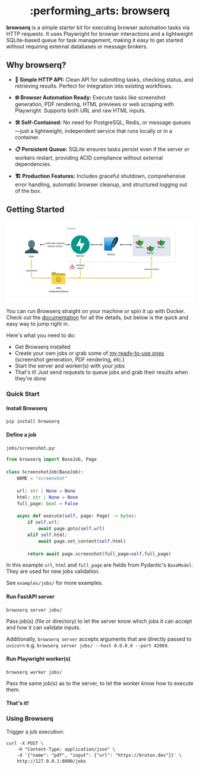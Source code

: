 <div align="center">
  <h1>:performing_arts: browserq</h1>
</div>

**browserq** is a simple starter kit for executing browser automation tasks via HTTP requests. It uses Playwright for browser interactions and a lightweight SQLite-based queue for task management, making it easy to get started without requiring external databases or message brokers.

## Why browserq?

* **🔌 Simple HTTP API:** Clean API for submitting tasks, checking status, and retrieving results. Perfect for integration into existing workflows.

* **🌐 Browser Automation Ready:** Execute tasks like screenshot generation, PDF rendering, HTML previews or web scraping with Playwright. Supports both URL and raw HTML inputs.

* **🛠 Self-Contained:** No need for PostgreSQL, Redis, or message queues—just a lightweight, independent service that runs locally or in a container.

* **📋 Persistent Queue:** SQLite ensures tasks persist even if the server or workers restart, providing ACID compliance without external dependencies.

* **🏗️ Production Features:** Includes graceful shutdown, comprehensive error handling, automatic browser cleanup, and structured logging out of the box.


## Getting Started

![flow](.github/assets/flow.png)

You can run Browserq straight on your machine or spin it up with Docker. Check out the [documentation](https://broton.dev/) for all the details, but below is the quick and easy way to jump right in.

Here's what you need to do:
* Get Browserq installed
* Create your own jobs or grab some of [my ready-to-use ones]() (screenshot generation, PDF rendering, etc.)
* Start the server and worker(s) with your jobs
* That's it! Just send requests to queue jobs and grab their results when they're done


### Quick Start

#### Install Browserq

```
pip install browserq
```

#### Define a job

`jobs/screenshot.py`:
```py
from browserq import BaseJob, Page

class ScreenshotJob(BaseJob):
    NAME = "screenshot"

    url: str | None = None
    html: str | None = None
    full_page: bool = False

    async def execute(self, page: Page) -> bytes:
        if self.url:
            await page.goto(self.url)
        elif self.html:
            await page.set_content(self.html)

        return await page.screenshot(full_page=self.full_page)
```

In this example `url`, `html` and `full_page` are fields from Pydantic's `BaseModel`. They are used for new jobs validation.

See `examples/jobs/` for more examples.

#### Run FastAPI server
```
browserq server jobs/
```

Pass job(s) (file or directory) to let the server know which jobs it can accept and how it can validate inputs.

Additionally, `browserq server` accepts arguments that are directly passed to `uvicorn` e.g. `browserq server jobs/ --host 0.0.0.0 --port 42069`.

#### Run Playwright worker(s)
```
browserq worker jobs/
```

Pass the same job(s) as to the server, to let the worker know how to execute them.

#### That's it!

### Using Browserq

Trigger a job execution:
```
curl -X POST \
    -H "Content-Type: application/json" \
    -d '{"name": "pdf", "input": {"url": "https://broton.dev"}}' \
    http://127.0.0.1:8000/jobs
```
